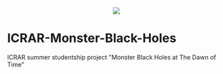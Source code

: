 <h1 align="center">
<img src="https://en.wikipedia.org/wiki/Redshift#/media/File:Redshift.svg">
</h1>

# ICRAR-Monster-Black-Holes
ICRAR summer studentship project "Monster Black Holes at The Dawn of Time"
